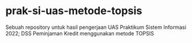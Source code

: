 # prak-si-uas-metode-topsis
Sebuah repository untuk hasil pengerjaan UAS Praktikum Sistem Informasi 2022; DSS Peminjaman Kredit menggunakan metode TOPSIS
